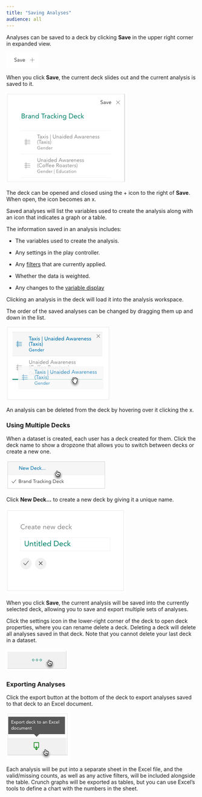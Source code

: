 ```yaml
---
title: "Saving Analyses"
audience: all
---
```


Analyses can be saved to a deck by clicking **Save** in the upper right corner in expanded view.

![](images/DeckSave.png)

When you click **Save**, the current deck slides out and the current analysis is saved to it.

![](images/SaveTray.png)

The deck can be opened and closed using the + icon to the right of **Save**. When open, the icon becomes an x.

Saved analyses will list the variables used to create the analysis along with an icon that indicates a graph or a table.

The information saved in an analysis includes:

  * The variables used to create the analysis.

  * Any settings in the play controller.

  * Any [filters](crunch_filtering-data.html) that are currently applied.

  * Whether the data is weighted.
  
  * Any changes to the [variable display](crunch_variable-display-in-expanded-view.html)

Clicking an analysis in the deck will load it into the analysis workspace.

The order of the saved analyses can be changed by dragging them up and down in the list.

![](images/DeckDrag.png)

An analysis can be deleted from the deck by hovering over it clicking the x.

### Using Multiple Decks

When a dataset is created, each user has a deck created for them. Click the deck name to show a dropzone that allows you to switch between decks or create a new one.

![](images/DeckDropdown.png)

Click **New Deck...** to create a new deck by giving it a unique name.

![](images/NewDeck.png)

When you click **Save**, the current analysis will be saved into the currently selected deck, allowing you to save and export multiple sets of analyses. 

Click the settings icon in the lower-right corner of the deck to open deck properties, where you can rename delete a deck. Deleting a deck will delete all analyses saved in that deck. Note that you cannot delete your last deck in a dataset.

![](images/DeckSettings.png)

### Exporting Analyses

Click the export button at the bottom of the deck to export analyses saved to that deck to an Excel document.

![](images/DeckExport.png)

Each analysis will be put into a separate sheet in the Excel file, and the valid/missing counts, as well as any active filters, will be included alongside the table. Crunch graphs will be exported as tables, but you can use Excel’s tools to define a chart with the numbers in the sheet.
